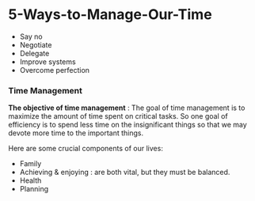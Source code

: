 # 5-Ways-to-Manage-Our-Time
- Say no
- Negotiate
- Delegate
- Improve systems
- Overcome perfection

### Time Management 

**The objective of time management** : The goal of time management is to maximize the amount of time spent on critical tasks. So one goal of efficiency is to spend less time on the insignificant things so that we may devote more time to the important things.

Here are some crucial components of our lives:

- Family 
- Achieving & enjoying : are both vital, but they must be balanced.
- Health
- Planning
